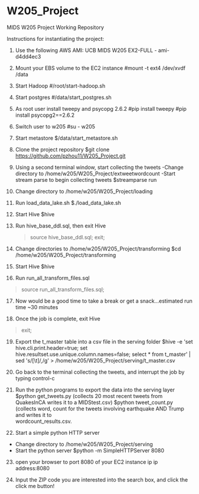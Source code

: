 # W205_Project
MIDS W205 Project Working Repository

Instructions for instantiating the project:

1) Use the following AWS AMI: UCB MIDS W205 EX2-FULL - ami-d4dd4ec3
2) Mount your EBS volume to the EC2 instance 
   #mount -t ext4 /dev/xvdf /data

3) Start Hadoop 
   #/root/start-hadoop.sh
   
4) Start postgres
  #/data/start_postgres.sh

5) As root user install tweepy and psycopg 2.6.2
   #pip install tweepy
   #pip install psycopg2==2.6.2

6) Switch user to w205
   #su - w205

7) Start metastore
   $/data/start_metastore.sh   
      
8) Clone the project repository
   $git clone https://github.com/pzhou11/W205_Project.git
   
9) Using a second terminal window, start collecting the tweets
   -Change directory to /home/w205/W205_Project/extweetwordcount
   -Start stream parse to begin collecting tweets
   $streamparse run
   
10) Change directory to /home/w205/W205_Project/loading

11) Run load_data_lake.sh
   $./load_data_lake.sh
   
12) Start Hive
   $hive
   
13) Run hive_base_ddl.sql, then exit Hive
    >source hive_base_ddl.sql;
    >exit;
    
14) Change directories to /home/w205/W205_Project/transforming
    $cd /home/w205/W205_Project/transforming
    
15) Start Hive
    $hive
    
16) Run run_all_transform_files.sql
   >source run_all_transform_files.sql;
   
17) Now would be a good time to take a break or get a snack...estimated run time ~30 minutes

18) Once the job is complete, exit Hive
   >exit;
   
19) Export the t_master table into a csv file in the serving folder
   $hive -e 'set hive.cli.print.header=true; set hive.resultset.use.unique.column.names=false; select * from t_master' | sed 's/[\t]/,/g' > /home/w205/W205_Project/serving/t_master.csv
   
20) Go back to the terminal collecting the tweets, and interrupt the job by typing control-c

21) Run the python programs to export the data into the serving layer
    $python get_tweets.py (collects 20 most recent tweets from QuakesInCA writes it to a MIDStest.csv)
    $python tweet_count.py (collects word, count for the tweets involving earthquake AND Trump and writes it to   
    wordcount_results.csv.
   
22) Start a simple python HTTP server
   - Change directory to /home/w205/W205_Project/serving
   - Start the python server
   $python -m SimpleHTTPServer 8080
   
23) open your browser to port 8080 of your EC2 instance ip
   ip address:8080
   
24) Input the ZIP code you are interested into the search box, and click the click me button!





